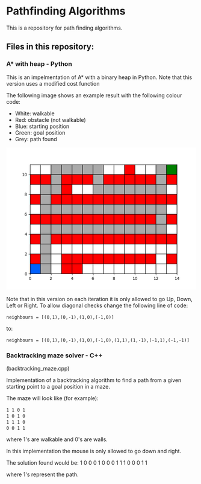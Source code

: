 # Pathfinding Algorithms

This is a repository for path finding algorithms.


## Files in this repository:

### A* with heap - Python
This is an impelmentation of A* with a binary heap in Python.
Note that this version uses a modified cost function

The following image shows an example result with the following colour code:
- White: walkable
- Red: obstacle (not walkable)
- Blue: starting position
- Green: goal position
- Grey: path found

![Can't load image, please go to the 'figures' folder](figures/astar_heap.png)

Note that in this version on each iteration it is only allowed to go Up, Down, Left or Right. To allow diagonal checks change the following line of code:
```
neighbours = [(0,1),(0,-1),(1,0),(-1,0)]
```
to:
```
neighbours = [(0,1),(0,-1),(1,0),(-1,0),(1,1),(1,-1),(-1,1),(-1,-1)]
```


### Backtracking maze solver - C++
(backtracking_maze.cpp)

Implementation of a backtracking algorithm to find a path from a given starting point
to a goal position in a maze.

The maze will look like (for example):

	1 1 0 1 
	1 0 1 0 
	1 1 1 0 
	0 0 1 1

where 1's are walkable and 0's are walls.

In this implementation the mouse is only allowed to go down and right.

The solution found would be:
	1 0 0 0 
	1 0 0 0 
	1 1 1 0 
	0 0 1 1 

where 1's represent the path.